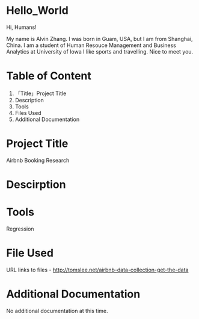 # Hello_World

Hi, Humans!

My name is Alvin Zhang. I was born in Guam, USA, but I am from Shanghai, China. 
I am a student of Human Resouce Management and Business Analytics at University of Iowa
I like sports and travelling. 
Nice to meet you.

# **Table of Content**
1. 「Title」Project Title
2. Description
3. Tools
4. Files Used
5. Additional Documentation

# Project Title
Airbnb Booking Research

# Descirption

# Tools
Regression 
# File Used
URL links to files - http://tomslee.net/airbnb-data-collection-get-the-data
# Additional Documentation
No additional documentation at this time.
